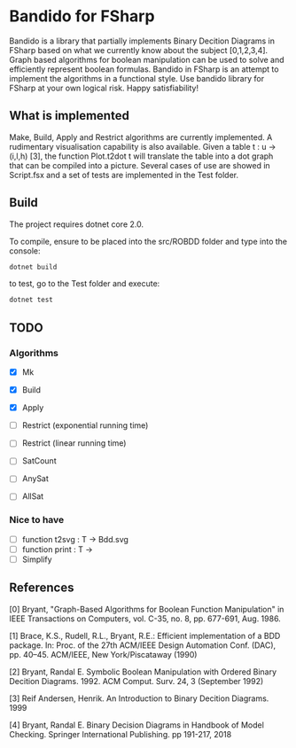# Bandido for FSharp
Bandido is a library that partially implements Binary Decition Diagrams in FSharp based on what we currently know about the subject [0,1,2,3,4]. Graph based algorithms for boolean manipulation can be used to solve and efficiently represent boolean formulas. Bandido in FSharp is an attempt to implement the algorithms in a functional style. Use bandido library for FSharp at your own logical risk. Happy satisfiability!


## What is implemented
Make, Build, Apply and Restrict algorithms are currently implemented. A rudimentary visualisation capability is 
also available. Given a table t : u -> (i,l,h) [3], the function Plot.t2dot t will translate the table into a dot graph that can be
compiled into a picture. Several cases of use are showed in Script.fsx and a set of tests are implemented in the Test folder.

## Build
The project requires dotnet core 2.0.

To compile, ensure to be placed into the src/ROBDD folder and type into the console:


```bash
dotnet build
```

to test, go to the Test folder and execute:
```bash
dotnet test
```
## TODO

### Algorithms

- [x] Mk
- [x] Build
- [x] Apply
- [ ] Restrict (exponential running time)
- [ ] Restrict (linear running time)
- [ ] SatCount
- [ ] AnySat
- [ ] AllSat


### Nice to have

- [ ] function t2svg : T -> Bdd.svg
- [ ] function print : T -> 
- [ ] Simplify

## References

[0] Bryant, "Graph-Based Algorithms for Boolean Function Manipulation" in IEEE Transactions on Computers, vol. C-35, no. 8, pp. 677-691, Aug. 1986.

[1] Brace, K.S., Rudell, R.L., Bryant, R.E.: Efficient implementation of a BDD package. In: Proc. of the 27th ACM/IEEE Design Automation Conf. (DAC), pp. 40–45. ACM/IEEE, New York/Piscataway (1990)

[2] Bryant, Randal E. Symbolic Boolean Manipulation with Ordered Binary Decition Diagrams. 1992. ACM Comput. Surv. 24, 3 (September 1992)

[3] Reif Andersen, Henrik. An Introduction to Binary Decition Diagrams. 1999

[4] Bryant, Randal E. Binary Decision Diagrams in Handbook of Model Checking. Springer International Publishing. pp 191-217, 2018